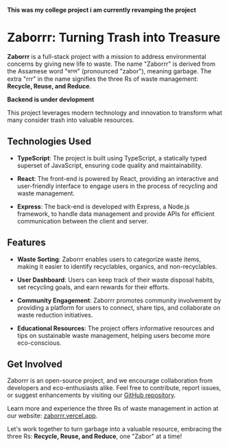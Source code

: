 **This was my college project i am currently revamping the project**

# Zaborrr: Turning Trash into Treasure

**Zaborrr** is a full-stack project with a mission to address environmental concerns by giving new life to waste. The name "Zaborrr" is derived from the Assamese word "জাবৰ" (pronounced "zabor"), meaning garbage. The extra "rrr" in the name signifies the three Rs of waste management: **Recycle, Reuse, and Reduce**.

**Backend is under devlopment**

This project leverages modern technology and innovation to transform what many consider trash into valuable resources.

## Technologies Used

- **TypeScript**: The project is built using TypeScript, a statically typed superset of JavaScript, ensuring code quality and maintainability.

- **React**: The front-end is powered by React, providing an interactive and user-friendly interface to engage users in the process of recycling and waste management.

- **Express**: The back-end is developed with Express, a Node.js framework, to handle data management and provide APIs for efficient communication between the client and server.

## Features

- **Waste Sorting**: Zaborrr enables users to categorize waste items, making it easier to identify recyclables, organics, and non-recyclables.

- **User Dashboard**: Users can keep track of their waste disposal habits, set recycling goals, and earn rewards for their efforts.

- **Community Engagement**: Zaborrr promotes community involvement by providing a platform for users to connect, share tips, and collaborate on waste reduction initiatives.

- **Educational Resources**: The project offers informative resources and tips on sustainable waste management, helping users become more eco-conscious.

## Get Involved

Zaborrr is an open-source project, and we encourage collaboration from developers and eco-enthusiasts alike. Feel free to contribute, report issues, or suggest enhancements by visiting our [GitHub repository](https://github.com/8suraj/ZaboRRR).

Learn more and experience the three Rs of waste management in action at our website: [zaborrr.vercel.app](https://zaborrr.vercel.app).

Let's work together to turn garbage into a valuable resource, embracing the three Rs: **Recycle, Reuse, and Reduce**, one "Zabor" at a time!
